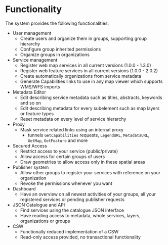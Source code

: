 # Functionality
The system provides the following functionalities:

* User management
  * Create users and organize them in groups, supporting group hierarchy 
  * Configure group inherited permissions
  * Organize groups in organizations 
* Service management
  * Register web map services in all current versions (1.0.0 - 1.3.0)
  * Register web feature services in all current versions (1.0.0 - 2.0.2)
  * Create automatically organizations from service metadata
  * Generate Capabilities links to use in any map viewer which supports WMS/WFS imports
* Metadata Editor 
  * Edit describing service metadata such as titles, abstracts, keywords and so on
  * Edit describing metadata for every subelement such as map layers or feature types
  * Reset metadata on every level of service hierarchy
* Proxy
  * Mask service related links using an internal proxy 
     * tunnels `GetCapabilities` requests, `LegendURL`, `MetadataURL`, `GetMap`, `GetFeature` and more
* Secured Access
  * Restrict access to your service (public/private)
  * Allow access for certain groups of users
  * Draw geometries to allow access only in these spatial areas
* Publisher system
  * Allow other groups to register your services with reference on your organization
  * Revoke the permissions whenever you want 
* Dashboard
  * Have an overview on all newest activities of your groups, all your registered services or 
  pending publisher requests
* JSON Catalogue and API
  * Find services using the catalogue JSON interface 
  * Have reading access to metadata, whole services, layers, organizations or groups
* CSW 
  * Functionally reduced implementation of a CSW
  * Read-only access provided, no transactional functionality